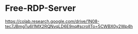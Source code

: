 # Free-RDP-Server

https://colab.research.google.com/drive/1N08-tec7JBmgTu6I1MX2RQNvqLD6E9nq#scrollTo=5CWBX0y2Wp4h
